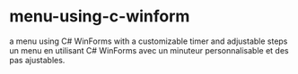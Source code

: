 # menu-using-c-winform
a menu using C# WinForms with a customizable timer and adjustable steps 
un menu en utilisant C# WinForms avec un minuteur personnalisable et des pas ajustables.
